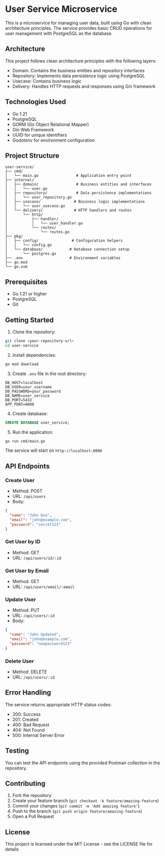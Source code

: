 # User Service Microservice

This is a microservice for managing user data, built using Go with clean architecture principles. The service provides basic CRUD operations for user management with PostgreSQL as the database.

## Architecture

This project follows clean architecture principles with the following layers:

- Domain: Contains the business entities and repository interfaces
- Repository: Implements data persistence logic using PostgreSQL
- Usecase: Contains business logic
- Delivery: Handles HTTP requests and responses using Gin framework

## Technologies Used

- Go 1.21
- PostgreSQL
- GORM (Go Object Relational Mapper)
- Gin Web Framework
- UUID for unique identifiers
- Godotenv for environment configuration

## Project Structure

```
user-service/
├── cmd/
│   └── main.go                 # Application entry point
├── internal/
│   ├── domain/                 # Business entities and interfaces
│   │   └── user.go
│   ├── repository/             # Data persistence implementations
│   │   └── user_repository.go
│   ├── usecase/               # Business logic implementations
│   │   └── user_usecase.go
│   └── delivery/              # HTTP handlers and routes
│       └── http/
│           ├── handler/
│           │   └── user_handler.go
│           └── routes/
│               └── routes.go
├── pkg/
│   ├── config/               # Configuration helpers
│   │   └── config.go
│   └── database/            # Database connection setup
│       └── postgres.go
├── .env                     # Environment variables
├── go.mod
└── go.sum
```

## Prerequisites

- Go 1.21 or higher
- PostgreSQL
- Git

## Getting Started

1. Clone the repository:

```bash
git clone <your-repository-url>
cd user-service
```

2. Install dependencies:

```bash
go mod download
```

3. Create `.env` file in the root directory:

```env
DB_HOST=localhost
DB_USER=your_username
DB_PASSWORD=your_password
DB_NAME=user_service
DB_PORT=5432
APP_PORT=8080
```

4. Create database:

```sql
CREATE DATABASE user_service;
```

5. Run the application:

```bash
go run cmd/main.go
```

The service will start on `http://localhost:8080`

## API Endpoints

### Create User

- Method: POST
- URL: `/api/users`
- Body:

```json
{
  "name": "John Doe",
  "email": "john@example.com",
  "password": "secret123"
}
```

### Get User by ID

- Method: GET
- URL: `/api/users/id/:id`

### Get User by Email

- Method: GET
- URL: `/api/users/email/:email`

### Update User

- Method: PUT
- URL: `/api/users/:id`
- Body:

```json
{
  "name": "John Updated",
  "email": "john@example.com",
  "password": "newpassword123"
}
```

### Delete User

- Method: DELETE
- URL: `/api/users/:id`

## Error Handling

The service returns appropriate HTTP status codes:

- 200: Success
- 201: Created
- 400: Bad Request
- 404: Not Found
- 500: Internal Server Error

## Testing

You can test the API endpoints using the provided Postman collection in the repository.

## Contributing

1. Fork the repository
2. Create your feature branch (`git checkout -b feature/amazing-feature`)
3. Commit your changes (`git commit -m 'Add amazing feature'`)
4. Push to the branch (`git push origin feature/amazing-feature`)
5. Open a Pull Request

## License

This project is licensed under the MIT License - see the LICENSE file for details

